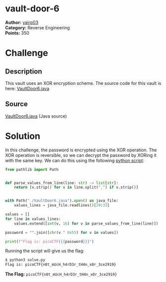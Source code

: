 # vault-door-6

**Author:** [yairp03](https://github.com/yairp03)  
**Category:** Reverse Engineering  
**Points:** 350

# Challenge

## Description

This vault uses an XOR encryption scheme. The source code for this vault is here: [VaultDoor6.java](./VaultDoor6.java)

## Source

[VaultDoor6.java](./VaultDoor6.java) (Java source)

# Solution

In this challenge, the password is encrypted using the XOR operation. The XOR operation is reversible, so we can decrypt the password by XORing it with the same key. We can do this using the following [python script](./solve.py):

```python
from pathlib import Path


def parse_values_from_line(line: str) -> list[str]:
    return [v.strip() for v in line.split(",") if v.strip()]


with Path("./VaultDoor6.java").open() as java_file:
    values_lines = java_file.readlines()[29:33]

values = []
for line in values_lines:
    values.extend([int(v, 16) for v in parse_values_from_line(line)])

password = "".join([chr(v ^ 0x55) for v in values])

print(f"Flag is: picoCTF{{{password}}}")
```

Running the script will give us the flag:

```bash
$ python3 solve.py
Flag is: picoCTF{n0t_mUcH_h4rD3r_tH4n_x0r_3ce2919}
```

**The Flag:** `picoCTF{n0t_mUcH_h4rD3r_tH4n_x0r_3ce2919}`
